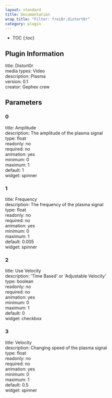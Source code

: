 ```yaml
---
layout: standard
title: Documentation
wrap_title: "Filter: frei0r.distort0r"
category: plugin
---
```

* TOC
{:toc}

## Plugin Information

title: Distort0r  
media types:
Video  
description: Plasma  
version: 0.1  
creator: Gephex crew  

## Parameters

### 0

title: Amplitude    
description:
The amplitude of the plasma signal  
type: float  
readonly: no  
required: no  
animation: yes  
minimum: 0  
maximum: 1  
default: 1  
widget: spinner  

### 1

title: Frequency    
description:
The frequency of the plasma signal  
type: float  
readonly: no  
required: no  
animation: yes  
minimum: 0  
maximum: 1  
default: 0.005  
widget: spinner  

### 2

title: Use Velocity    
description:
&#39;Time Based&#39; or &#39;Adjustable Velocity&#39;  
type: boolean  
readonly: no  
required: no  
animation: yes  
minimum: 0  
maximum: 1  
default: 0  
widget: checkbox  

### 3

title: Velocity    
description:
Changing speed of the plasma signal  
type: float  
readonly: no  
required: no  
animation: yes  
minimum: 0  
maximum: 1  
default: 0.5  
widget: spinner  

